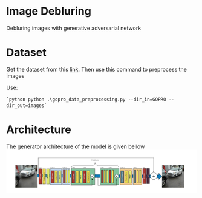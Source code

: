 # Image Debluring
Debluring images with generative adversarial network

# Dataset
Get the dataset from this [link](https://drive.google.com/file/d/1H0PIXvJH4c40pk7ou6nAwoxuR4Qh_Sa2/view?usp=sharing). Then use this command to preprocess the images   

Use: 

    `python python .\gopro_data_preprocessing.py --dir_in=GOPRO --dir_out=images`
    
# Architecture
The generator architecture of the model is given bellow
![](resource/archi.png)
